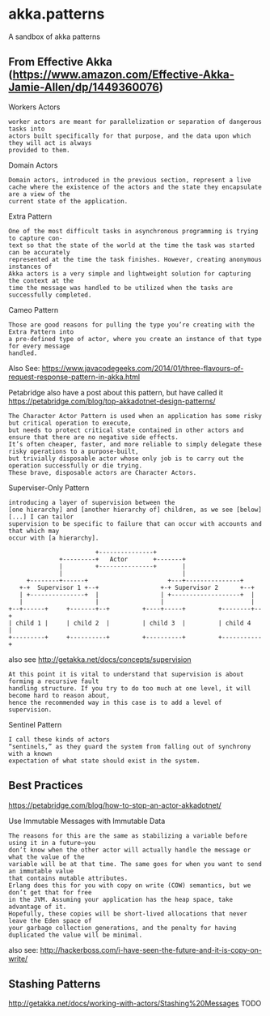 # akka.patterns
A sandbox of akka patterns

## From Effective Akka (https://www.amazon.com/Effective-Akka-Jamie-Allen/dp/1449360076)

Workers Actors

    worker actors are meant for parallelization or separation of dangerous tasks into
    actors built specifically for that purpose, and the data upon which they will act is always
    provided to them. 

Domain Actors

    Domain actors, introduced in the previous section, represent a live
    cache where the existence of the actors and the state they encapsulate are a view of the
    current state of the application.
    
Extra Pattern 

    One of the most difficult tasks in asynchronous programming is trying to capture con‐
    text so that the state of the world at the time the task was started can be accurately
    represented at the time the task finishes. However, creating anonymous instances of
    Akka actors is a very simple and lightweight solution for capturing the context at the
    time the message was handled to be utilized when the tasks are successfully completed.
    
Cameo Pattern

    Those are good reasons for pulling the type you’re creating with the Extra Pattern into
    a pre-defined type of actor, where you create an instance of that type for every message
    handled.
    
Also See: https://www.javacodegeeks.com/2014/01/three-flavours-of-request-response-pattern-in-akka.html

Petabridge also have a post about this pattern, but have called it https://petabridge.com/blog/top-akkadotnet-design-patterns/

    The Character Actor Pattern is used when an application has some risky but critical operation to execute,
    but needs to protect critical state contained in other actors and ensure that there are no negative side effects.
    It’s often cheaper, faster, and more reliable to simply delegate these risky operations to a purpose-built,
    but trivially disposable actor whose only job is to carry out the operation successfully or die trying.
    These brave, disposable actors are Character Actors.

Superviser-Only Pattern

    introducing a layer of supervision between the
    [one hierarchy] and [another hierarchy of] children, as we see [below] [...] I can tailor
    supervision to be specific to failure that can occur with accounts and that which may
    occur with [a hierarchy].
    
                            +---------------+
                  +---------+   Actor       +-------+
                  |         +---------------+       |
                  |                                 |
         +--------+------+                      +---+---------------+
       +-+  Supervisor 1 +--+                 +-+ Supervisor 2      +--+
       | +---------------+  |                 | +-------------------+  |
       |                    |                 |                        |
    +--+------+     +-------+--+         +----+-----+         +--------+--+
    | child 1 |     | child 2  |         | child 3  |         | child 4   |
    +---------+     +----------+         +----------+         +-----------+
    
also see http://getakka.net/docs/concepts/supervision

    At this point it is vital to understand that supervision is about forming a recursive fault
    handling structure. If you try to do too much at one level, it will become hard to reason about,
    hence the recommended way in this case is to add a level of supervision.

Sentinel Pattern

    I call these kinds of actors
    “sentinels,” as they guard the system from falling out of synchrony with a known
    expectation of what state should exist in the system.

## Best Practices

https://petabridge.com/blog/how-to-stop-an-actor-akkadotnet/

Use Immutable Messages with Immutable Data

    The reasons for this are the same as stabilizing a variable before using it in a future—you
    don’t know when the other actor will actually handle the message or what the value of the
    variable will be at that time. The same goes for when you want to send an immutable value
    that contains mutable attributes.
    Erlang does this for you with copy on write (COW) semantics, but we don’t get that for free
    in the JVM. Assuming your application has the heap space, take advantage of it.
    Hopefully, these copies will be short-lived allocations that never leave the Eden space of
    your garbage collection generations, and the penalty for having duplicated the value will be minimal.
    
also see: http://hackerboss.com/i-have-seen-the-future-and-it-is-copy-on-write/

## Stashing Patterns

http://getakka.net/docs/working-with-actors/Stashing%20Messages TODO
